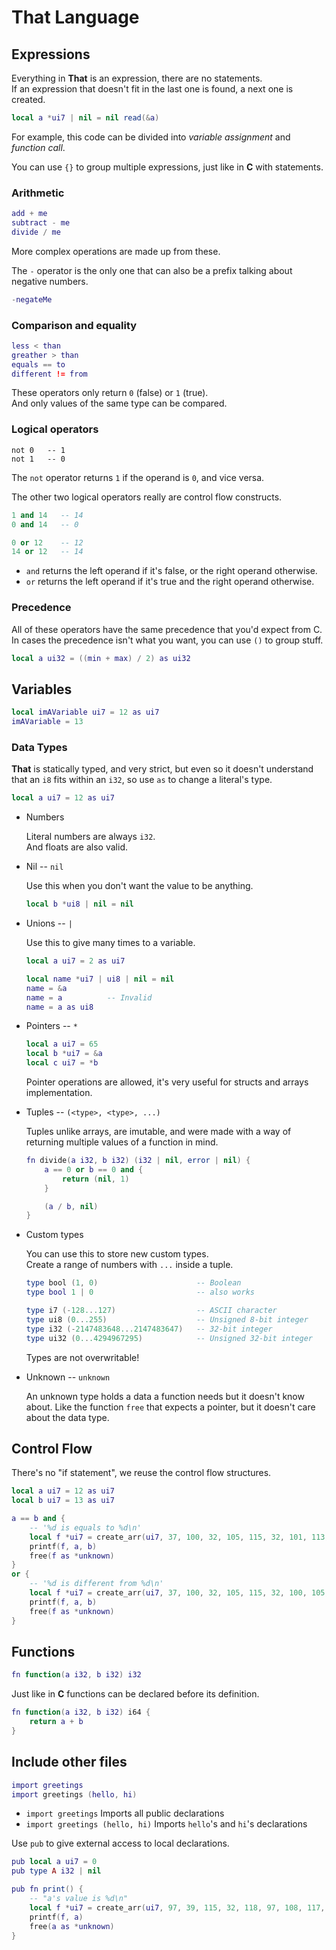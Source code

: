 # That Language

## Expressions
Everything in **That** is an expression, there are no statements.  
If an expression that doesn't fit in the last one is found, a next one is created.

```lua
local a *ui7 | nil = nil read(&a)
```
For example, this code can be divided into _variable assignment_ and _function call_.

You can use `{}` to group multiple expressions, just like in **C** with statements.

### Arithmetic
```lua
add + me
subtract - me
divide / me
```
More complex operations are made up from these.

The `-` operator is the only one that can also be a prefix talking about negative numbers.
```lua
-negateMe
```

### Comparison and equality
```lua
less < than
greather > than
equals == to
different != from
```
These operators only return `0` (false) or `1` (true).  
And only values of the same type can be compared.

### Logical operators
```
not 0   -- 1
not 1   -- 0
```
The `not` operator returns `1` if the operand is `0`, and vice versa.

The other two logical operators really are control flow constructs.
```lua
1 and 14   -- 14
0 and 14   -- 0

0 or 12    -- 12
14 or 12   -- 14
```
- `and` returns the left operand if it's false, or the right operand otherwise.
- `or` returns the left operand if it's true and the right operand otherwise.

### Precedence
All of these operators have the same precedence that you'd expect from C.
In cases the precedence isn't what you want, you can use `()` to group stuff.

```lua
local a ui32 = ((min + max) / 2) as ui32
```

## Variables
```lua
local imAVariable ui7 = 12 as ui7
imAVariable = 13
```

### Data Types

**That** is statically typed, and very strict,
but even so it doesn't understand that an `i8` fits within an `i32`,
so use `as` to change a literal's type.
```lua
local a ui7 = 12 as ui7
```

- Numbers

    Literal numbers are always `i32`.  
    And floats are also valid.

- Nil -- `nil`

    Use this when you don't want the value to be anything.
    ```lua
    local b *ui8 | nil = nil
    ```

- Unions -- `|`

    Use this to give many times to a variable.
    ```lua
    local a ui7 = 2 as ui7

    local name *ui7 | ui8 | nil = nil
    name = &a
    name = a          -- Invalid
    name = a as ui8
    ```

- Pointers -- `*`

    ```lua
    local a ui7 = 65
    local b *ui7 = &a
    local c ui7 = *b
    ```

    Pointer operations are allowed, it's very useful for structs and arrays implementation.

- Tuples -- `(<type>, <type>, ...)`

    Tuples unlike arrays, are imutable,
    and were made with a way of returning multiple values of a function in mind.
    ```lua
    fn divide(a i32, b i32) (i32 | nil, error | nil) {
        a == 0 or b == 0 and {
            return (nil, 1)
        }

        (a / b, nil)
    }
    ```

- Custom types

    You can use this to store new custom types.  
    Create a range of numbers with `...` inside a tuple.
    ```lua
    type bool (1, 0)                      -- Boolean
    type bool 1 | 0                       -- also works

    type i7 (-128...127)                  -- ASCII character
    type ui8 (0...255)                    -- Unsigned 8-bit integer
    type i32 (-2147483648...2147483647)   -- 32-bit integer
    type ui32 (0...4294967295)            -- Unsigned 32-bit integer
    ```
    Types are not overwritable!

- Unknown -- `unknown`

    An unknown type holds a data a function needs but it doesn't know about.
    Like the function `free` that expects a pointer, but it doesn't care about the data type.

## Control Flow
There's no "if statement", we reuse the control flow structures.
```lua
local a ui7 = 12 as ui7
local b ui7 = 13 as ui7

a == b and {
    -- '%d is equals to %d\n'
    local f *ui7 = create_arr(ui7, 37, 100, 32, 105, 115, 32, 101, 113, 117, 97, 108, 115, 32, 116, 111, 32, 37, 100, 10)
    printf(f, a, b)
    free(f as *unknown)
}
or {
    -- '%d is different from %d\n'
    local f *ui7 = create_arr(ui7, 37, 100, 32, 105, 115, 32, 100, 105, 102, 102, 101, 114, 101, 110, 116, 32, 102, 114, 111, 109, 32, 37, 100, 10)
    printf(f, a, b)
    free(f as *unknown)
}
```

## Functions
```lua
fn function(a i32, b i32) i32
```
Just like in **C** functions can be declared before its definition.

```lua
fn function(a i32, b i32) i64 {
    return a + b
}
```

## Include other files
```lua
import greetings
import greetings (hello, hi)
```

- `import greetings` Imports all public declarations
- `import greetings (hello, hi)` Imports `hello`'s and `hi`'s declarations

Use `pub` to give external access to local declarations.
```lua
pub local a ui7 = 0
pub type A i32 | nil

pub fn print() {
    -- "a's value is %d\n"
    local f *ui7 = create_arr(ui7, 97, 39, 115, 32, 118, 97, 108, 117, 101, 32, 105, 115, 32, 37, 100, 10)
    printf(f, a)
    free(a as *unknown)
}
```
